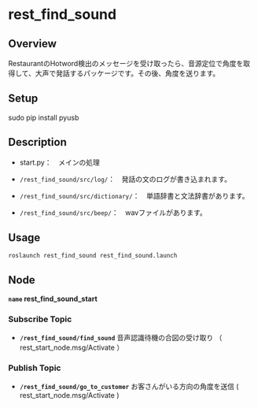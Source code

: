 # rest_find_sound
## Overview
RestaurantのHotword検出のメッセージを受け取ったら、音源定位で角度を取得して、大声で発話するパッケージです。その後、角度を送ります。

## Setup
sudo pip install pyusb

## Description
* start.py：　メインの処理

* `/rest_find_sound/src/log/`：　発話の文のログが書き込まれます。

* `/rest_find_sound/src/dictionary/`：　単語辞書と文法辞書があります。

* `/rest_find_sound/src/beep/`：　wavファイルがあります。

## Usage

```
roslaunch rest_find_sound rest_find_sound.launch
```

## Node
**`name` rest_find_sound_start**

### Subscribe Topic
* **`/rest_find_sound/find_sound`** 音声認識待機の合図の受け取り （ rest_start_node.msg/Activate ）

### Publish Topic
* **`/rest_find_sound/go_to_customer`** お客さんがいる方向の角度を送信 ( rest_start_node.msg/Activate )




